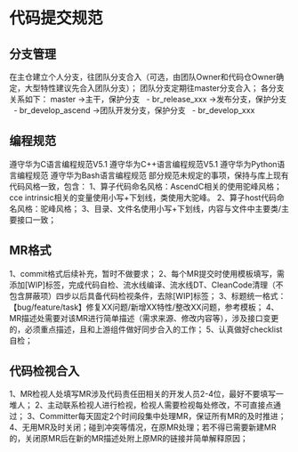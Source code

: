# 代码提交规范

## 分支管理
在主仓建立个人分支，往团队分支合入（可选，由团队Owner和代码仓Owner确定，大型特性建议先合入团队分支）；
团队分支定期往master分支合入；
各分支关系如下：
master ->主干，保护分支
  - br_release_xxx ->发布分支，保护分支
  - br_develop_ascend ->团队开发分支，保护分支
  - br_develop_xxx

## 编程规范
遵守华为C语言编程规范V5.1
遵守华为C++语言编程规范V5.1
遵守华为Python语言编程规范
遵守华为Bash语言编程规范
部分规范未规定的事项，保持与库上现有代码风格一致，包含：
1、算子代码命名风格：AscendC相关的使用驼峰风格；cce intrinsic相关的变量使用小写+下划线，类使用大驼峰。
2、算子host代码命名风格：驼峰风格；
3、目录、文件名使用小写+下划线，内容与文件中主要类/主要接口一致；

## MR格式
1、commit格式后续补充，暂时不做要求；
2、每个MR提交时使用模板填写，需添加[WIP]标签，完成代码自检、流水线编译、流水线DT、CleanCode清理（不包含屏蔽项）四步以后具备代码检视条件，去除[WIP]标签；
3、标题统一格式：【bug/feature/task】修复XX问题/新增XX特性/整改XX问题，参考模板；
4、MR描述处需要对该MR进行简单描述（需求来源、修改内容等），涉及接口变更的，必须重点描述，且和上游组件做好同步合入的工作；
5、认真做好checklist自检；

## 代码检视合入
1、MR检视人处填写MR涉及代码责任田相关的开发人员2-4位，最好不要填写一堆人；
2、主动联系检视人进行检视，检视人需要检视每处修改，不可直接点通过；
3、Committer每天固定2个时间段集中处理MR，保证所有MR的及时推进；
4、无用MR及时关闭；碰到冲突等情况，在原MR处理；若不得已需要新建MR的，关闭原MR后在新的MR描述处附上原MR的链接并简单解释原因；
